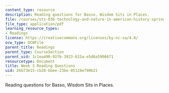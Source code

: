 ```yaml
---
content_type: resource
description: Reading questions for Basso, Wisdom Sits in Places.
file: /courses/sts-036-technology-and-nature-in-american-history-spring-2008/26b73e15cb28bbee23be05128e790621_quest3.pdf
file_type: application/pdf
learning_resource_types:
- Readings
license: https://creativecommons.org/licenses/by-nc-sa/4.0/
ocw_type: OCWFile
parent_title: Readings
parent_type: CourseSection
parent_uid: 1c1ea490-92fb-3923-615a-e5d6a5906671
resourcetype: Document
title: Week 3 Reading Questions
uid: 26b73e15-cb28-bbee-23be-05128e790621
---
```

Reading questions for Basso, Wisdom Sits in Places.